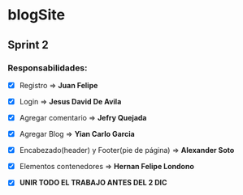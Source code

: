 # blogSite

## Sprint 2

### Responsabilidades: 

- [x] Registro                                      =>  **Juan Felipe**
- [x] Login                                         =>  **Jesus David De Avila**
- [x] Agregar comentario                            =>  **Jefry Quejada**
- [x] Agregar Blog                                  =>  **Yian Carlo Garcia**
- [x] Encabezado(header) y Footer(pie de página)    =>  **Alexander Soto**
- [x] Elementos contenedores                        =>  **Hernan Felipe Londono**

- [x] **UNIR TODO EL TRABAJO ANTES DEL 2 DIC**

